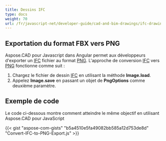 ```yaml
---
title: Dessins IFC
type: docs
weight: 70
url: /fr/javascript-net/developer-guide/cad-and-bim-drawings/ifc-drawings/
---
```


## **Exportation du format FBX vers PNG**

Aspose.CAD pour Javascript dans Angular permet aux développeurs d'exporter un [IFC](https://docs.fileformat.com/cad/ifc/) fichier au format [PNG](https://docs.fileformat.com/image/png/).
L'approche de conversion [IFC](https://docs.fileformat.com/cad/ifc/) vers [PNG](https://docs.fileformat.com/image/png/) fonctionne comme suit :

1. Chargez le fichier de dessin [IFC](https://docs.fileformat.com/cad/ifc/) en utilisant la méthode **Image.load**.
1. Appelez **Image.save** en passant un objet de **PngOptions** comme deuxième paramètre.

## Exemple de code

Le code ci-dessous montre comment atteindre le même objectif en utilisant Aspose.CAD pour JavaScript

{{< gist "aspose-com-gists" "b5a4510e5fa49082bb585a12d753de8d" "Convert-IFC-to-PNG-Export.js" >}}
